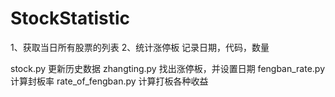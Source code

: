 # StockStatistic

1、获取当日所有股票的列表
2、统计涨停板
   记录日期，代码，数量

   stock.py 更新历史数据
   zhangting.py 找出涨停板，并设置日期
   fengban_rate.py 计算封板率
   rate_of_fengban.py 计算打板各种收益


